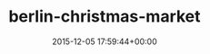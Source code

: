 ---
title:		"berlin-christmas-market"
type:		"upload"
description:		"TBC"
date:		"2015-12-05 17:59:44+00:00"
album:		"city"
filename:		"berlin-christmas-market.md"
series:		""
cl_public_id:		"city/berlin-christmas-market"
cl_version:		1497000187
format:		"tiff"
bytes:		4989328
width:		2158
height:		1440
exposure_mode:		"Auto"
program:		"Aperture-priority AE"
aperture:		"2.8"
focal_length:		"24.0 mm"
iso:		"2500"
shutter_speed:		"1/13"
metering:		"Multi-segment"
flash:		"Off, Did not fire"
white_balance:		"Custom"
colour_temp:		"3600"
has_crop:		"true"
orientation:		"Horizontal (normal)"
camera_model:		"NIKON D800"
lens_info:		"24-70mm f/2.8"
artist:		"No artist info"
x_resolution:		"300"
y_resolution:		"300"
---